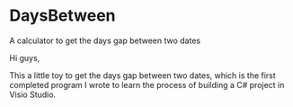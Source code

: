 # DaysBetween
A calculator to get the days gap between two dates

Hi guys,

This a little toy to get the days gap between two dates, which is the first completed program I wrote to learn the process of building a C# project in Visio Studio.
